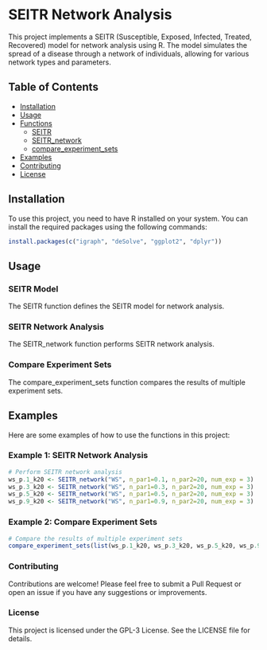 # SEITR Network Analysis

This project implements a SEITR (Susceptible, Exposed, Infected, Treated, Recovered) model for network analysis using R. The model simulates the spread of a disease through a network of individuals, allowing for various network types and parameters.

## Table of Contents

- [Installation](#installation)
- [Usage](#usage)
- [Functions](#functions)
  - [SEITR](#seitrs)
  - [SEITR_network](#seitr_network)
  - [compare_experiment_sets](#compare_experiment_sets)
- [Examples](#examples)
- [Contributing](#contributing)
- [License](#license)

## Installation

To use this project, you need to have R installed on your system. You can install the required packages using the following commands:

```r
install.packages(c("igraph", "deSolve", "ggplot2", "dplyr"))
```
## Usage

### SEITR Model
The SEITR function defines the SEITR model for network analysis.
### SEITR Network Analysis
The SEITR_network function performs SEITR network analysis.
### Compare Experiment Sets
The compare_experiment_sets function compares the results of multiple experiment sets.

## Examples
Here are some examples of how to use the functions in this project:

### Example 1: SEITR Network Analysis
```r
# Perform SEITR network analysis
ws_p.1_k20 <- SEITR_network("WS", n_par1=0.1, n_par2=20, num_exp = 3)
ws_p.3_k20 <- SEITR_network("WS", n_par1=0.3, n_par2=20, num_exp = 3)
ws_p.5_k20 <- SEITR_network("WS", n_par1=0.5, n_par2=20, num_exp = 3)
ws_p.9_k20 <- SEITR_network("WS", n_par1=0.9, n_par2=20, num_exp = 3)
```

### Example 2: Compare Experiment Sets
```r
# Compare the results of multiple experiment sets
compare_experiment_sets(list(ws_p.1_k20, ws_p.3_k20, ws_p.5_k20, ws_p.9_k20))
```

### Contributing
Contributions are welcome! Please feel free to submit a Pull Request or open an issue if you have any suggestions or improvements.

### License
This project is licensed under the GPL-3 License. See the LICENSE file for details.

